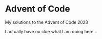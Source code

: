 # Advent of Code
My solutions to the Advent of Code 2023

I actually have no clue what I am doing here...
